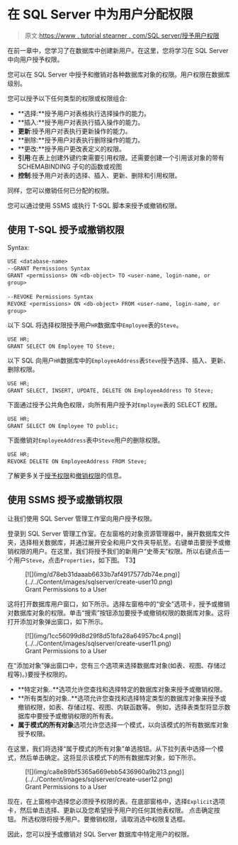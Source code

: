 # 在 SQL Server 中为用户分配权限

> 原文:[https://www . tutorial stearner . com/SQL server/授予用户权限](https://www.tutorialsteacher.com/sqlserver/grant-permissions-to-user)

在前一章中，您学习了在数据库中创建新用户。在这里，您将学习在 SQL Server 中向用户授予权限。

您可以在 SQL Server 中授予和撤销对各种数据库对象的权限。用户权限在数据库级别。

您可以授予以下任何类型的权限或权限组合:

*   **选择:**授予用户对表格执行选择操作的能力。
*   **插入:**授予用户对表执行插入操作的能力。
*   **更新**:授予用户对表执行更新操作的能力。
*   **删除:**授予用户对表执行删除操作的能力。
*   **更改:**授予用户更改表定义的权限。
*   **引用**:在表上创建外键约束需要引用权限。还需要创建一个引用该对象的带有 SCHEMABINDING 子句的函数或视图
*   **控制**:授予用户对表的选择、插入、更新、删除和引用权限。

同样，您可以撤销任何已分配的权限。

您可以通过使用 SSMS 或执行 T-SQL 脚本来授予或撤销权限。

## 使用 T-SQL 授予或撤销权限

Syntax:

```
USE <database-name>
--GRANT Permissions Syntax
GRANT <permissions> ON <db-object> TO <user-name, login-name, or group>

--REVOKE Permissions Syntax
REVOKE <permissions> ON <db-object> FROM <user-name, login-name, or group> 
```

以下 SQL 将选择权限授予用户`HR`数据库中`Employee`表的`Steve`。

```
USE HR;
GRANT SELECT ON Employee TO Steve; 
```

以下 SQL 向用户`HR`数据库中的`EmployeeAddress`表`Steve`授予选择、插入、更新、删除权限。

```
USE HR;
GRANT SELECT, INSERT, UPDATE, DELETE ON EmployeeAddress TO Steve; 
```

下面通过授予公共角色权限，向所有用户授予对`Employee`表的 SELECT 权限。

```
USE HR;
GRANT SELECT ON Employee TO public; 
```

下面撤销对`EmployeeAddress`表中`Steve`用户的删除权限。

```
USE HR;
REVOKE DELETE ON EmployeeAddress FROM Steve; 
```

了解更多关于[授予权限](https://docs.microsoft.com/en-us/sql/t-sql/statements/grant-transact-sql)和[撤销权限](https://docs.microsoft.com/en-us/sql/t-sql/statements/revoke-transact-sql)的信息。

## 使用 SSMS 授予或撤销权限

让我们使用 SQL Server 管理工作室向用户授予权限。

登录到 SQL Server 管理工作室。在左窗格的对象资源管理器中，展开数据库文件夹，选择相关数据库，并通过展开安全和用户文件夹导航至<user>。右键单击要授予或撤销权限的用户。在这里，我们将授予我们的新用户“史蒂夫”权限。所以右键点击一个用户`Steve`，点击`Properties`，如下图。 T3】</user>

<figure>[![](img/d78eb31daaab6633b7af4917577db74e.png)](../../Content/images/sqlserver/create-user10.png) 

<figcaption>Grant Permissions to a User</figcaption>

</figure>

这将打开数据库用户窗口，如下所示。选择左窗格中的“安全”选项卡，授予或撤销对数据库对象的权限。单击“搜索”按钮添加要授予或撤销权限的数据库对象。这将打开添加对象弹出窗口，如下所示。

<figure>[![](img/1cc56099d8d29f8d51bfa28a64957bc4.png)](../../Content/images/sqlserver/create-user11.png) 

<figcaption>Grant Permissions to a User</figcaption>

</figure>

在“添加对象”弹出窗口中，您有三个选项来选择数据库对象(如表、视图、存储过程等)。)要授予权限的。

*   **特定对象..**选项允许您查找和选择特定的数据库对象来授予或撤销权限。
*   **所有类型的对象..**选项允许您查找和选择特定类型的数据库对象来授予或撤销权限，如表、存储过程、视图、内联函数等。 例如，选择表类型将显示数据库中要授予或撤销权限的所有表。
*   **属于模式的所有对象**选项允许您选择一个模式，以向该模式的所有数据库对象授予权限。

在这里，我们将选择“属于模式的所有对象”单选按钮。从下拉列表中选择一个模式，然后单击确定。这将显示该模式下的所有数据库对象，如下所示。

<figure>[![](img/ca8e89bf5365a669ebb5436960a9b213.png)](../../Content/images/sqlserver/create-user12.png) 

<figcaption>Grant Permissions to a User</figcaption>

</figure>

现在，在上窗格中选择您必须授予权限的表。在底部窗格中，选择`Explicit`选项卡，然后单击选择、更新以及您希望授予用户的任何其他表权限。 点击确定按钮。 所选权限将授予用户。要撤销权限，请取消选中权限复选框。

因此，您可以授予或撤销对 SQL Server 数据库中特定用户的权限。
